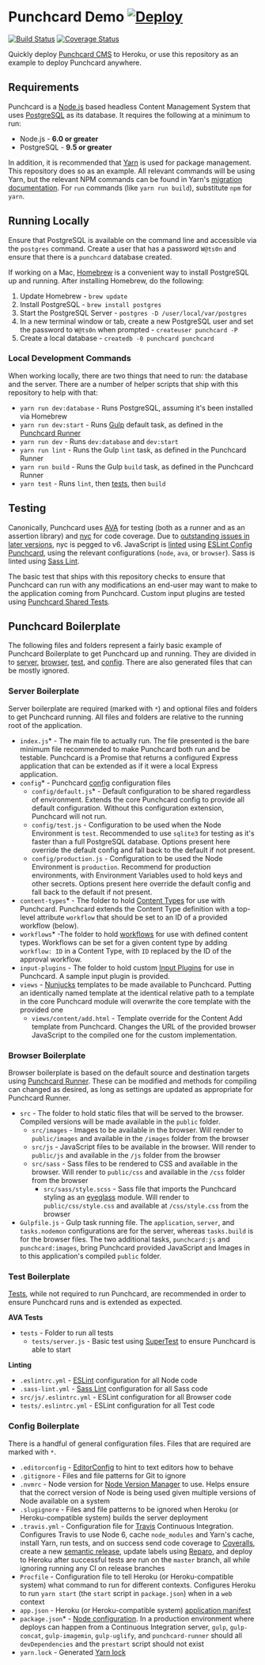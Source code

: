 # Punchcard Demo [![Deploy](https://www.herokucdn.com/deploy/button.svg)](https://heroku.com/deploy?template=https://github.com/punchcard-cms/demo)

[![Build Status](https://travis-ci.org/punchcard-cms/demo.svg?branch=master)](https://travis-ci.org/punchcard-cms/demo) [![Coverage Status](https://coveralls.io/repos/github/punchcard-cms/demo/badge.svg?branch=master)](https://coveralls.io/github/punchcard-cms/demo?branch=master)

Quickly deploy [Punchcard CMS](https://github.com/punchcard-cms/punchcard) to Heroku, or use this repository as an example to deploy Punchcard anywhere.

## Requirements

Punchcard is a [Node.js](https://nodejs.org/) based headless Content Management System that uses [PostgreSQL](https://www.postgresql.org/) as its database. It requires the following at a minimum to run:

* Node.js - **6.0 or greater**
* PostgreSQL - **9.5 or greater**

In addition, it is recommended that [Yarn](https://yarnpkg.com/) is used for package management. This repository does so as an example. All relevant commands will be using Yarn, but the relevant NPM commands can be found in Yarn's [migration documentation](https://yarnpkg.com/en/docs/migrating-from-npm). For `run` commands (like `yarn run build`), substitute `npm` for `yarn`.

## Running Locally

Ensure that PostgreSQL is available on the command line and accessible via the `postgres` command. Create a user that has a password `W@ts0n` and ensure that there is a `punchcard` database created.

If working on a Mac, [Homebrew](http://brew.sh/) is a convenient way to install PostgreSQL up and running. After installing Homebrew, do the following:

1. Update Homebrew - `brew update`
2. Install PostgreSQL - `brew install postgres`
3. Start the PostgreSQL Server - `postgres -D /user/local/var/postgres`
4. In a new terminal window or tab, create a new PostgreSQL user and set the password to `W@ts0n` when prompted - `createuser punchcard -P`
5. Create a local database - `createdb -0 punchcard punchcard`

### Local Development Commands

When working locally, there are two things that need to run: the database and the server. There are a number of helper scripts that ship with this repository to help with that:

* `yarn run dev:database` - Runs PostgreSQL, assuming it's been installed via Homebrew
* `yarn run dev:start` - Runs [Gulp](http://gulpjs.com/) default task, as defined in the [Punchcard Runner](https://github.com/punchcard-cms/runner)
* `yarn run dev` - Runs `dev:database` and `dev:start`
* `yarn run lint` - Runs the Gulp `lint` task, as defined in the Punchcard Runner
* `yarn run build` - Runs the Gulp `build` task, as defined in the Punchcard Runner
* `yarn test` - Runs `lint`, then [tests](#testing), then `build`

## Testing

Canonically, Punchcard uses [AVA](https://github.com/avajs/ava) for testing (both as a runner and as an assertion library) and [nyc](https://github.com/istanbuljs/nyc) for code coverage. Due to [outstanding issues in later versions](https://github.com/punchcard-cms/punchcard/pull/480#issuecomment-252640369), nyc is pegged to v6. JavaScript is [linted](http://snugug.github.io/linting-for-fun-and-profit/#/) using [ESLint Config Punchcard](https://github.com/punchcard-cms/eslint-config-punchcard), using the relevant configurations (`node`, `ava`, or `browser`). Sass is linted using [Sass Lint](https://www.npmjs.com/package/sass-lint).

The basic test that ships with this repository checks to ensure that Punchcard can run with any modifications an end-user may want to make to the application coming from Punchcard. Custom input plugins are tested using [Punchcard Shared Tests](https://github.com/punchcard-cms/shared-tests).

## Punchcard Boilerplate

The following files and folders represent a fairly basic example of Punchcard Boilerplate to get Punchcard up and running. They are divided in to [server](#server-boilerplate), [browser](#browser-boilerplate), [test](#test-boilerplate), and [config](#config-boilerplate). There are also generated files that can be mostly ignored.

### Server Boilerplate

Server boilerplate are required (marked with `*`) and optional files and folders to get Punchcard running. All files and folders are relative to the running root of the application.

* `index.js`* - The main file to actually run. The file presented is the bare minimum file recommended to make Punchcard both run and be testable. Punchcard is a Promise that returns a configured Express application that can be extended as if it were a local Express application.
* `config`* - Punchcard [config](https://www.npmjs.com/package/config) configuration files
  * `config/default.js`* - Default configuration to be shared regardless of environment. Extends the core Punchcard config to provide all default configuration. Without this configuration extension, Punchcard will not run.
  * `config/test.js` - Configuration to be used when the Node Environment is `test`. Recommended to use `sqlite3` for testing as it's faster than a full PostgreSQL database. Options present here override the default config and fall back to the default if not present.
  * `config/production.js` - Configuration to be used the Node Environment is `production`. Recommend for production environments, with Environment Variables used to hold keys and other secrets. Options present here override the default config and fall back to the default if not present.
* `content-types`* - The folder to hold [Content Types](https://github.com/punchcard-cms/content-types#defining-a-content-type) for use with Punchcard. Punchcard extends the Content Type definition with a top-level attribute `workflow` that should be set to an ID of a provided workflow (below).
* `workflows`* -The folder to hold [workflows](https://github.com/punchcard-cms/punchcard/tree/master/workflows) for use with defined content types. Workflows can be set for a given content type by adding `workflow: ID` in a Content Type, with `ID` replaced by the ID of the approval workflow.
* `input-plugins` - The folder to hold custom [Input Plugins](https://github.com/punchcard-cms?utf8=%E2%9C%93&query=input-plugin) for use in Punchcard. A sample input plugin is provided.
* `views` - [Nunjucks](https://mozilla.github.io/nunjucks/) templates to be made available to Punchcard. Putting an identically named template at the identical relative path to a template in the core Punchcard module will overwrite the core template with the provided one
  * `views/content/add.html` - Template override for the Content Add template from Punchcard. Changes the URL of the provided browser JavaScript to the compiled one for the custom implementation.

### Browser Boilerplate

Browser boilerplate is based on the default source and destination targets using [Punchcard Runner](https://github.com/punchcard-cms/runner). These can be modified and methods for compiling can changed as desired, as long as settings are updated as appropriate for Punchcard Runner.

* `src` - The folder to hold static files that will be served to the browser. Compiled versions will be made available in the `public` folder.
  * `src/images` - Images to be available in the browser. Will render to `public/images` and available in the `/images` folder from the browser
  * `src/js` - JavaScript files to be available in the browser. Will render to `public/js` and available in the `/js` folder from the browser
  * `src/sass` - Sass files to be rendered to CSS and available in the browser. Will render to `public/css` and available in the `/css` folder from the browser
    * `src/sass/style.scss` - Sass file that imports the Punchcard styling as an [eyeglass](https://github.com/sass-eyeglass/eyeglass) module. Will render to `public/css/style.css` and available at `/css/style.css` from the browser
* `Gulpfile.js` - Gulp task running file. The `application`, `server`, and `tasks.nodemon` configurations are for the server, whereas `tasks.build` is for the browser files. The two additional tasks, `punchcard:js` and `punchcard:images`, bring Punchcard provided JavaScript and Images in to this application's compiled `public` folder.

### Test Boilerplate

[Tests](#testing), while not required to run Punchcard, are recommended in order to ensure Punchcard runs and is extended as expected.

**AVA Tests**
* `tests` - Folder to run all tests
  * `tests/server.js` - Basic test using [SuperTest](https://www.npmjs.com/package/supertest) to ensure Punchcard is able to start

**Linting**
* `.eslintrc.yml` - [ESLint](https://www.npmjs.com/package/eslint) configuration for all Node code
* `.sass-lint.yml` - [Sass Lint](https://www.npmjs.com/package/sass-lint) configuration for all Sass code
* `src/js/.eslintrc.yml` - ESLint configuration for all Browser code
* `tests/.eslintrc.yml` - ESLint configuration for all Test code

### Config Boilerplate

There is a handful of general configuration files. Files that are required are marked with `*`.

* `.editorconfig` - [EditorConfig](http://editorconfig.org/) to hint to text editors how to behave
* `.gitignore` - Files and file patterns for Git to ignore
* `.nvmrc` - Node version for [Node Version Manager](https://github.com/creationix/nvm) to use. Helps ensure that the correct version of Node is being used given multiple versions of Node available on a system
* `.slugignore` - Files and file patterns to be ignored when Heroku (or Heroku-compatible system) builds the server deployment
* `.travis.yml` - Configuration file for [Travis](https://travis-ci.org/) Continuous Integration. Configures Travis to use Node 6, cache `node_modules` and Yarn's cache, install Yarn, run tests, and on success send code coverage to [Coveralls](https://coveralls.io/), create a new [semantic release](https://github.com/punchcard-cms/punchcard/blob/master/CONTRIBUTING.md#creating-a-release), update labels using [Reparo](https://reparo.herokuapp.com/), and deploy to Heroku after successful tests are run on the `master` branch, all while ignoring running any CI on release branches
* `Procfile` - Configuration file to tell Heroku (or Heroku-compatible system) what command to run for different contexts. Configures Heroku to run `yarn start` (the `start` script in `package.json`) when in a `web` context
* `app.json` - Heroku (or Heroku-compatible system) [application manifest](https://blog.heroku.com/introducing_the_app_json_application_manifest)
* `package.json`* - [Node configuration](https://docs.npmjs.com/files/package.json). In a production environment where deploys can happen from a Continuous Integration server, `gulp`, `gulp-concat`, `gulp-imagemin`, `gulp-uglify`, and `punchcard-runner` should all `devDependencies` and the `prestart` script should not exist
* `yarn.lock` - Generated [Yarn lock](https://yarnpkg.com/en/docs/yarn-lock)

